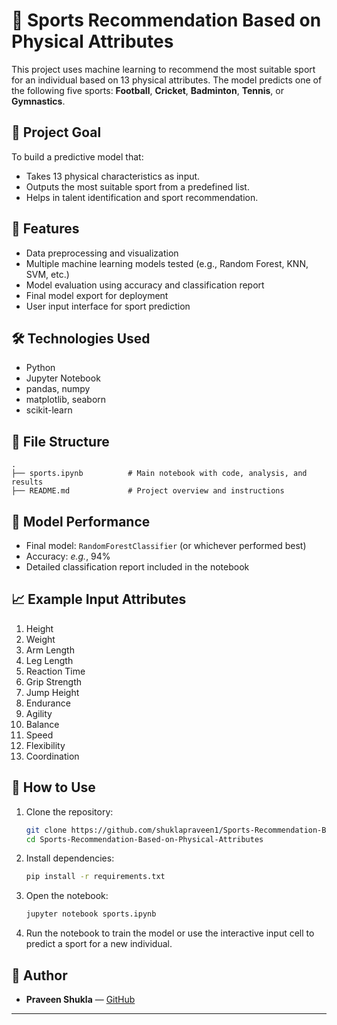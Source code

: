 # 🏅 Sports Recommendation Based on Physical Attributes

This project uses machine learning to recommend the most suitable sport for an individual based on 13 physical attributes. The model predicts one of the following five sports: **Football**, **Cricket**, **Badminton**, **Tennis**, or **Gymnastics**.

## 📌 Project Goal

To build a predictive model that:
- Takes 13 physical characteristics as input.
- Outputs the most suitable sport from a predefined list.
- Helps in talent identification and sport recommendation.

## 🚀 Features

- Data preprocessing and visualization
- Multiple machine learning models tested (e.g., Random Forest, KNN, SVM, etc.)
- Model evaluation using accuracy and classification report
- Final model export for deployment
- User input interface for sport prediction

## 🛠️ Technologies Used

- Python
- Jupyter Notebook
- pandas, numpy
- matplotlib, seaborn
- scikit-learn

## 📂 File Structure

```
.
├── sports.ipynb          # Main notebook with code, analysis, and results
├── README.md             # Project overview and instructions
```

## 🧠 Model Performance

- Final model: `RandomForestClassifier` (or whichever performed best)
- Accuracy: *e.g.*, 94%
- Detailed classification report included in the notebook

## 📈 Example Input Attributes

1. Height  
2. Weight  
3. Arm Length  
4. Leg Length  
5. Reaction Time  
6. Grip Strength  
7. Jump Height  
8. Endurance  
9. Agility  
10. Balance  
11. Speed  
12. Flexibility  
13. Coordination

## 🧪 How to Use

1. Clone the repository:
    ```bash
    git clone https://github.com/shuklapraveen1/Sports-Recommendation-Based-on-Physical-Attributes.git
    cd Sports-Recommendation-Based-on-Physical-Attributes
    ```

2. Install dependencies:
    ```bash
    pip install -r requirements.txt
    ```

3. Open the notebook:
    ```bash
    jupyter notebook sports.ipynb
    ```

4. Run the notebook to train the model or use the interactive input cell to predict a sport for a new individual.

## 👤 Author

- **Praveen Shukla** — [GitHub](https://github.com/shuklapraveen1)

---

